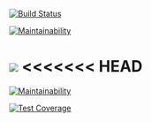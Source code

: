 [![Build Status](https://travis-ci.org/samuelchassot/SDP-SwissTeam.svg?branch=master)](https://travis-ci.org/samuelchassot/SDP-SwissTeam)

[![Maintainability](https://api.codeclimate.com/v1/badges/670a07ff04d4562eb339/maintainability)](https://codeclimate.com/github/Leumass96/SDP-SwissTeam/maintainability)

<a href="https://codeclimate.com/github/Leumass96/SDP-SwissTeam/test_coverage"><img src="https://api.codeclimate.com/v1/badges/670a07ff04d4562eb339/test_coverage" /></a>
<<<<<<< HEAD
=======


[![Maintainability](https://api.codeclimate.com/v1/badges/0944e538e6ef9d98ecff/maintainability)](https://codeclimate.com/github/samuelchassot/SDP-SwissTeam/maintainability)

[![Test Coverage](https://api.codeclimate.com/v1/badges/0944e538e6ef9d98ecff/test_coverage)](https://codeclimate.com/github/samuelchassot/SDP-SwissTeam/test_coverage)



